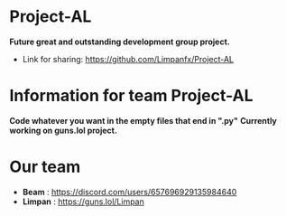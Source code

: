 # Project-AL

**Future great and outstanding development group project.**

- Link for sharing: https://github.com/Limpanfx/Project-AL
# Information for team Project-AL

**Code whatever you want in the empty files that end in ".py"**
**Currently working on guns.lol project.**

# Our team

- **Beam** : https://discord.com/users/657696929135984640
- **Limpan** : https://guns.lol/Limpan
